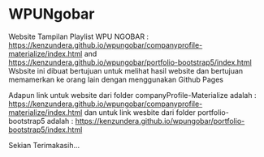 # WPUNgobar
Website Tampilan Playlist WPU NGOBAR : https://kenzundera.github.io/wpungobar/companyprofile-materialize/index.html and https://kenzundera.github.io/wpungobar/portfolio-bootstrap5/index.html
Wsbsite ini dibuat bertujuan untuk melihat hasil website dan bertujuan memamerkan ke orang lain dengan menggunakan Github Pages

Adapun link untuk website dari folder companyProfile-Materialize adalah : https://kenzundera.github.io/wpungobar/companyprofile-materialize/index.html
dan untuk link wesbite dari folder portfolio-bootstrap5 adalah : https://kenzundera.github.io/wpungobar/portfolio-bootstrap5/index.html

Sekian Terimakasih...
